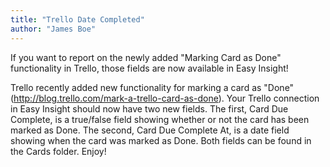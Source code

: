 ```yaml
---
title: "Trello Date Completed"
author: "James Boe"
---
```

If you want to report on the newly added "Marking Card as Done" functionality in Trello, those fields are now available in Easy Insight! <!--more-->

Trello recently added new functionality for marking a card as "Done" (<a href="http://blog.trello.com/mark-a-trello-card-as-done">http://blog.trello.com/mark-a-trello-card-as-done</a>). Your Trello connection in Easy Insight should now have two new fields. The first, Card Due Complete, is a true/false field showing whether or not the card has been marked as Done. The second, Card Due Complete At, is a date field showing when the card was marked as Done. Both fields can be found in the Cards folder. Enjoy!